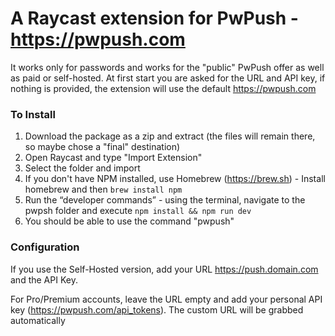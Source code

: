 # A Raycast extension for PwPush - https://pwpush.com

It works only for passwords and works for the "public" PwPush offer as well as paid or self-hosted.
At first start you are asked for the URL and API key, if nothing is provided, the extension will use the default https://pwpush.com

### To Install
1. Download the package as a zip and extract (the files will remain there, so maybe chose a "final" destination)
2. Open Raycast and type "Import Extension"
3. Select the folder and import
4. If you don't have NPM installed, use Homebrew (https://brew.sh) - Install homebrew and then `brew install npm`
5. Run the “developer commands” - using the terminal, navigate to the pwpsh folder and execute `npm install && npm run dev`
6. You should be able to use the command "pwpush"


### Configuration

If you use the Self-Hosted version, add your URL https://push.domain.com and the API Key.

For Pro/Premium accounts, leave the URL empty and add your personal API key (https://pwpush.com/api_tokens). The custom URL will be grabbed automatically
